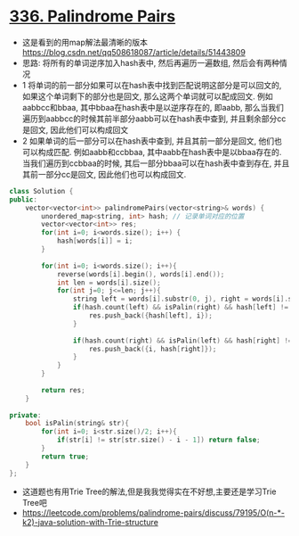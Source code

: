 # [336. Palindrome Pairs](https://leetcode.com/problems/palindrome-pairs/description/)
* 这是看到的用map解法最清晰的版本 https://blog.csdn.net/qq508618087/article/details/51443809
* 思路: 将所有的单词逆序加入hash表中, 然后再遍历一遍数组, 然后会有两种情况
* 1 将单词的前一部分如果可以在hash表中找到匹配说明这部分是可以回文的, 如果这个单词剩下的部分也是回文, 那么这两个单词就可以配成回文. 例如aabbcc和bbaa, 其中bbaa在hash表中是以逆序存在的, 即aabb, 那么当我们遍历到aabbcc的时候其前半部分aabb可以在hash表中查到, 并且剩余部分cc是回文, 因此他们可以构成回文
* 2 如果单词的后一部分可以在hash表中查到, 并且其前一部分是回文, 他们也可以构成匹配. 例如aabb和ccbbaa, 其中aabb在hash表中是以bbaa存在的. 当我们遍历到ccbbaa的时候, 其后一部分bbaa可以在hash表中查到存在, 并且其前一部分cc是回文, 因此他们也可以构成回文.


```c++
class Solution {
public:
    vector<vector<int>> palindromePairs(vector<string>& words) {
        unordered_map<string, int> hash; // 记录单词对应的位置
        vector<vector<int>> res;
        for(int i=0; i<words.size(); i++) {
            hash[words[i]] = i;
        }
        
        for(int i=0; i<words.size(); i++){
            reverse(words[i].begin(), words[i].end());
            int len = words[i].size();
            for(int j=0; j<=len; j++){
                string left = words[i].substr(0, j), right = words[i].substr(j);
                if(hash.count(left) && isPalin(right) && hash[left] != i){
                    res.push_back({hash[left], i});
                }
                
                if(hash.count(right) && isPalin(left) && hash[right] != i && j > 0){
                    res.push_back({i, hash[right]});
                }
            }
        }
        
        return res;
    }
    
private:
    bool isPalin(string& str){
        for(int i=0; i<str.size()/2; i++){
            if(str[i] != str[str.size() - i - 1]) return false;
        }
        return true;
    }
};
```

* 这道题也有用Trie Tree的解法,但是我我觉得实在不好想,主要还是学习Trie Tree吧
* https://leetcode.com/problems/palindrome-pairs/discuss/79195/O(n-*-k2)-java-solution-with-Trie-structure 
